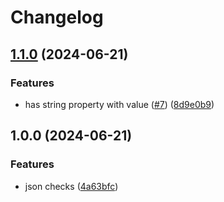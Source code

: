 # Changelog

## [1.1.0](https://github.com/AgicapTech/shared-dotnet-nfluent-jsonchecks-lib/compare/v1.0.0...v1.1.0) (2024-06-21)


### Features

* has string property with value ([#7](https://github.com/AgicapTech/shared-dotnet-nfluent-jsonchecks-lib/issues/7)) ([8d9e0b9](https://github.com/AgicapTech/shared-dotnet-nfluent-jsonchecks-lib/commit/8d9e0b9d3c7f966d782995450992757db1c2879f))

## 1.0.0 (2024-06-21)


### Features

* json checks ([4a63bfc](https://github.com/AgicapTech/shared-dotnet-nfluent-jsonchecks-lib/commit/4a63bfc58d83291ad3a283e24e9f33197ec367eb))
